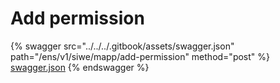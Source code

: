 # Add permission

{% swagger src="../../../.gitbook/assets/swagger.json" path="/ens/v1/siwe/mapp/add-permission" method="post" %}
[swagger.json](../../../.gitbook/assets/swagger.json)
{% endswagger %}

